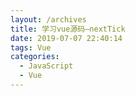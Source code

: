 ```yaml
---
layout: /archives
title: 学习vue源码—nextTick
date: 2019-07-07 22:40:14
tags: Vue
categories:
  - JavaScript
  - Vue
---
```

